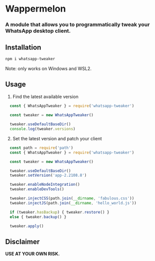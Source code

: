 # Wappermelon

### A module that allows you to programmatically tweak your WhatsApp desktop client.

## Installation

```bash
npm i whatsapp-tweaker
```

Note: only works on Windows and WSL2.

## Usage

1. Find the latest available version

```js
  const { WhatsAppTweaker } = require('whatsapp-tweaker')
  
  const tweaker = new WhatsAppTweaker()

  tweaker.useDefaultBaseDir()
  console.log(tweaker.versions)
```

2. Set the latest version and patch your client

```js
  const path = require('path')
  const { WhatsAppTweaker } = require('whatsapp-tweaker')

  const tweaker = new WhatsAppTweaker()

  tweaker.useDefaultBaseDir()
  tweaker.setVersion('app-2.2108.8')

  tweaker.enableNodeIntegration()
  tweaker.enableDevTools()

  tweaker.injectCSS(path.join(__dirname, 'fabulous.css'))
  tweaker.injectJS(path.join(__dirname, 'hello_world.js'))

  if (tweaker.hasBackup) { tweaker.restore() }
  else { tweaker.backup() }

  tweaker.apply()
```

## Disclaimer

**USE AT YOUR OWN RISK.**
